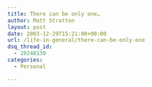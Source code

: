 ```yaml
---
title: There can be only one…
author: Matt Stratton
layout: post
date: 2003-12-29T15:21:00+00:00
url: /life-in-general/there-can-be-only-one
dsq_thread_id:
  - 28248130
categories:
  - Personal

---
```

